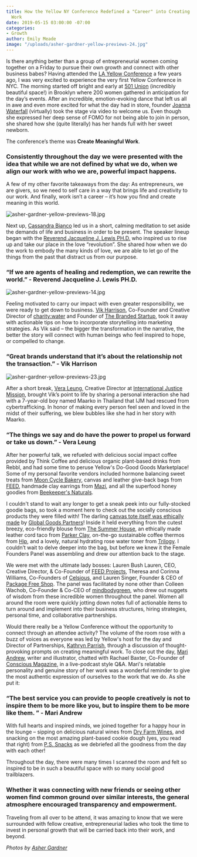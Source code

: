 ```yaml
---
title: How the Yellow NY Conference Redefined a "Career" into Creating Meaningful
  Work
date: 2019-05-15 03:00:00 -07:00
categories:
- Growth
author: Emily Meade
image: "/uploads/asher-gardner-yellow-previews-24.jpg"
---
```


Is there anything better than a group of entrepreneurial women coming together on a Friday to pursue their own growth and connect with other business babes? Having attended the [LA Yellow Conference](https://yellowcollective.lpages.co/yellow-conference-2019/) a few years ago, I was very excited to experience the very first Yellow Conference in NYC. The morning started off bright and early at [501 Union](http://www.501union.com/#home) (incredibly beautiful space!) in Brooklyn where 200 women gathered in anticipation for the day’s events. After an incredible, emotion-evoking dance that left us all in awe and even more excited for what the day had in store, founder [Joanna Waterfall](https://www.instagram.com/joannawaterfall/) (virtually) took the stage via video to welcome us. Even though she expressed her deep sense of FOMO for not being able to join in person, she shared how she (quite literally) has her hands full with her sweet newborn. 

The conference’s theme was **Create Meaningful Work**. 

### Consistently throughout the day we were presented with the idea that while we are not defined by what we do, when we align our work with who we are, powerful impact happens. 

A few of my other favorite takeaways from the day: As entrepreneurs, we are givers, so we need to self care in a way that brings life and creativity to our work. And finally, work isn’t a career – it’s how you find and create meaning in this world.

![asher-gardner-yellow-previews-18.jpg](/uploads/asher-gardner-yellow-previews-18.jpg)

Next up, [Cassandra Bianco](https://www.instagram.com/cnbianco/) led us in a short, calming meditation to set aside the demands of life and business in order to be present. The speaker lineup began with the [Reverend Jacqueline J. Lewis PH.D.](http://www.jacquijlewis.com/) who inspired us to rise up and take our place in the love “revolution”. She shared how when we do the work to embody the many kinds of love, we are able to let go of the things from the past that distract us from our purpose. 

### “If we are agents of healing and redemption, we can rewrite the world.” - Reverend Jacqueline J. Lewis PH.D.

![asher-gardner-yellow-previews-14.jpg](/uploads/asher-gardner-yellow-previews-14.jpg)

Feeling motivated to carry our impact with even greater responsibility, we were ready to get down to business. [Vik Harrison](https://www.instagram.com/vikharrison/), Co-Founder and Creative Director of [charity:water](https://www.charitywater.org/) and Founder of [The Branded Startup](https://www.thebrandedstartup.com/), took it away with actionable tips on how to incorporate storytelling into marketing strategies. As Vik said – the bigger the transformation in the narrative, the better the story will connect with human beings who feel inspired to hope, or compelled to change. 

### “Great brands understand that it’s about the relationship not the transaction.” - Vik Harrison

![asher-gardner-yellow-previews-23.jpg](/uploads/asher-gardner-yellow-previews-23.jpg)

After a short break, [Vera Leung](https://www.instagram.com/veraleung/), Creative Director at [International Justice Mission](https://www.ijm.org/), brought Vik’s point to life by sharing a personal interaction she had with a 7-year-old boy named Maarko in Thailand that IJM had rescued from cybertrafficking. In honor of making every person feel seen and loved in the midst of their suffering, we blew bubbles like she had in her story with Maarko. 

### “The things we say and do have the power to propel us forward or take us down.” - Vera Leung

After her powerful talk, we refueled with delicious social impact coffee provided by Think Coffee and delicious organic plant-based drinks from Rebbl, and had some time to peruse Yellow's Do-Good Goods Marketplace! Some of my personal favorite vendors included hormone balancing sweet treats from [Moon Cycle Bakery](https://www.mooncyclebakery.com/), canvas and leather give-back bags from [FEED](https://feedprojects.com/), handmade clay earrings from [Mazí](https://www.shopmazi.com/), and all the superfood honey goodies from [Beekeeper's Naturals](https://beekeepersnaturals.com/). 



I couldn't stand to wait any longer to get a sneak peek into our fully-stocked goodie bags, so took a moment here to check out the socially conscious products they were filled with! The darling [canvas tote itself was ethically made](https://yellowco.co/blog/2019/05/10/impact-artisans-world-earn-fair-wage-interview-global-goods-partners/) by [Global Goods Partners](https://globalgoodspartners.org/)! Inside it held everything from the cutest breezy, eco-friendly blouse from [The Summer House](https://thesummerhouse.in/collections/clothing), an ethically made leather cord taco from [Parker Clay](https://www.parkerclay.com/), on-the-go sustainable coffee thermos from [Hip](https://be-hip.com/index.html), and a lovely, natural hydrating rose water toner from [Trilogy](https://www.trilogyproducts.com/us/). I couldn’t wait to delve deeper into the bag, but before we knew it the Female Founders Panel was assembling and drew our attention back to the stage. 

We were met with the ultimate lady bosses: Lauren Bush Lauren, CEO, Creative Director, & Co-Founder of [FEED Projects](https://feedprojects.com/), Theresa and Corinna Williams, Co-Founders of [Celsious](http://celsious.com/), and Lauren Singer, Founder & CEO of [Package Free Shop](https://packagefreeshop.com/). The panel was facilitated by none other than Colleen Wachob, Co-Founder & Co-CEO of [mindbodygreen](https://www.mindbodygreen.com/), who drew out nuggets of wisdom from these incredible women throughout the panel. Women all around the room were quickly jotting down notes full of actionable items to turn around and implement into their business structures, hiring strategies, personal time, and collaborative partnerships. 

Would there really be a Yellow Conference without the opportunity to connect through an attendee activity? The volume of the room rose with a buzz of voices as everyone was led by Yellow's host for the day and Director of Partnerships, [Kathryn Parrish](https://www.instagram.com/kathryn_parrish/), through a discussion of thought-provoking prompts on creating meaningful work. To close out the day, [Mari Andrew](https://www.instagram.com/bymariandrew/), writer and illustrator, chatted with Rachael Baxter, Co-Founder of [Conscious Magazine](https://consciousmagazine.co/), in a live-podcast style Q&A. Mari's relatable personality and genuine story of her work was a wonderful reminder to give the most authentic expression of ourselves to the work that we do. As she put it:

### “The best service you can provide to people creatively is not to inspire them to be more like you, but to inspire them to be more like them. ” - Mari Andrew

With full hearts and inspired minds, we joined together for a happy hour in the lounge – sipping on delicious natural wines from [Dry Farm Wines](https://www.dryfarmwines.com/), and snacking on the most amazing plant-based cookie dough (yes, you read that right) from [P.S. Snacks](https://ps-snacks.com/) as we debriefed all the goodness from the day with each other!

Throughout the day, there were many times I scanned the room and felt so inspired to be in such a beautiful space with so many social good trailblazers. 

### Whether it was connecting with new friends or seeing other women find common ground over similar interests, the general atmosphere encouraged transparency and empowerment. 

Traveling from all over to be attend, it was amazing to know that we were surrounded with fellow creative, entrepreneurial ladies who took the time to invest in personal growth that will be carried back into their work, and beyond. 

_Photos by [Asher Gardner](https://www.ashergardner.com/)_
